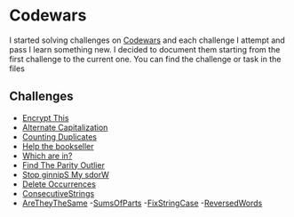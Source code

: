 # Codewars

I started solving challenges on [Codewars](https://codewars.com) and each challenge I attempt and pass I learn
something new. I decided to document them starting from the first challenge to the current one.
You can find the challenge or task in the files

## Challenges

- [Encrypt This](src/EncryptThis.kt)
- [Alternate Capitalization](src/AlternateCapitalization.kt)
- [Counting Duplicates](src/CountingDuplicates.kt)
- [Help the bookseller](src/HelpTheBookSeller.kt)
- [Which are in?](src/WhichAreIn.kt)
- [Find The Parity Outlier](src/FindTheParityOutlier.kt)
- [Stop ginnipS My sdorW](src/StopginnipSMysdorW.kt)
- [Delete Occurrences](src/DeleteOccurrences.kt)
- [ConsecutiveStrings](src/ConsecutiveStrings.kt)
- [AreTheyTheSame](src/AreTheyTheSame.kt)
-[SumsOfParts](src/SumsOfParts.kt)
-[FixStringCase](src/FixStringCase.kt)
-[ReversedWords](src/ReversedWords.kt)

